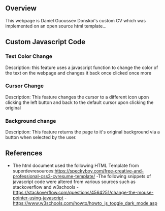 
## Overview
This webpage is Daniel Guoussev Donskoi's custom CV which was implemented on an open source html template...
## Custom Javascript Code

### Text Color Change

Description: this feature uses a javascript function to change the color of the text on the webpage and changes it back once clicked once more 

### Cursor Change

Description: This feature changes the cursor to a different icon upon clicking the left button and back to the default cursor upon clicking the original

### Background change

Description: This feature returns the page to it's original background via a button when selected by the user.

## References
- The html document used the following HTML Template from superdevresources:https://speckyboy.com/free-creative-and-professional-css3-cvresume-template/ 
-The following snippets of javascript code were altered from various sources such as stackoverflow and w3schools
-https://stackoverflow.com/questions/4564251/change-the-mouse-pointer-using-javascript
-https://www.w3schools.com/howto/howto_js_toggle_dark_mode.asp


